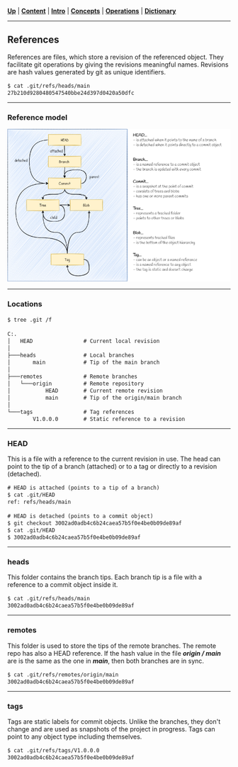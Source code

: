 [**Up**](concepts.md) |
[**Content**](../README.md) |
[**Intro**](../01-Introduction/introduction.md) |
[**Concepts**](../02-Concepts/concepts.md) |
[**Operations**](../03-Operations/operations.md) |
[**Dictionary**](../04-Appendix/dictionary.md)
________________________________________________________________________________

## References

References are files, which store a revision of the referenced object. They 
facilitate git operations by giving the revisions meaningful names. Revisions
are hash values generated by git as unique identifiers. 

```shell
$ cat .git/refs/heads/main
27b210d9280480547540bbe24d397d0420a50dfc
```
-------------------------------------------------------------------------------
### Reference model
![Reference model](../Assets/images/git-references.png)

-------------------------------------------------------------------------------
### Locations
```
$ tree .git /f          

C:.
│   HEAD                # Current local revision
│
├───heads               # Local branches
│       main            # Tip of the main branch
│
├───remotes             # Remote branches
│   └───origin          # Remote repository 
│           HEAD        # Current remote revision
│           main        # Tip of the origin/main branch
│
└───tags                # Tag references
        V1.0.0.0        # Static reference to a revision
```

-------------------------------------------------------------------------------
### HEAD
This is a file with a reference to the current revision in use. The head can 
point to the tip of a branch (attached) or to a tag or directly to a revision
(detached). 

```shell
# HEAD is attached (points to a tip of a branch)
$ cat .git/HEAD
ref: refs/heads/main

# HEAD is detached (points to a commit object)
$ git checkout 3002ad0adb4c6b24caea57b5f0e4be0b09de89af
$ cat .git/HEAD
$ 3002ad0adb4c6b24caea57b5f0e4be0b09de89af
```

-------------------------------------------------------------------------------
### heads
This folder contains the branch tips. Each branch tip is a file with a reference 
to a commit object inside it. 

```shell
$ cat .git/refs/heads/main
3002ad0adb4c6b24caea57b5f0e4be0b09de89af
```

-------------------------------------------------------------------------------
### remotes
This folder is used to store the tips of the remote branches. The remote repo 
has also a HEAD reference. If the hash value in the file ***origin / main*** 
are is the same as the one in ***main***, then both branches are in sync.

```shell
$ cat .git/refs/remotes/origin/main
3002ad0adb4c6b24caea57b5f0e4be0b09de89af
```

-------------------------------------------------------------------------------
### tags
Tags are static labels for commit objects. Unlike the branches, they don't 
change and are used as snapshots of the project in progress. Tags can point to
any object type including themselves.

```shell
$ cat .git/refs/tags/V1.0.0.0
3002ad0adb4c6b24caea57b5f0e4be0b09de89af
```
